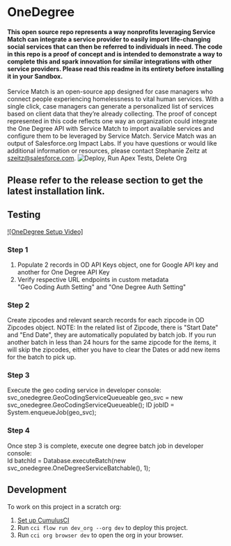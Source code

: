 # OneDegree
#### This open source repo represents a way nonprofits leveraging Service Match can integrate a service provider to easily import life-changing social services that can then be referred to individuals in need. The code in this repo is a proof of concept and is intended to demonstrate a way to complete this and spark innovation for similar integrations with other service providers. Please read this readme in its entirety before installing it in your Sandbox.
Service Match is an open-source app designed for case managers who connect people experiencing homelessness to vital human services. With a single click, case managers can generate a personalized list of services based on client data that they’re already collecting. The proof of concept represented in this code reflects one way an organization could integrate the One Degree API with Service Match to import available services and configure them to be leveraged by Service Match.
Service Match was an output of Salesforce.org Impact Labs. If you have questions or would like additional information or resources, please contact Stephanie Zeitz at szeitz@salesforce.com.
![Deploy, Run Apex Tests, Delete Org](https://github.com/Salesforce-org-Impact-Labs/OneDegree/workflows/Deploy,%20Run%20Apex%20Tests,%20Delete%20Org/badge.svg)

## Please refer to the release section to get the latest installation link.


## Testing
[![OneDegree Setup Video]](https://drive.google.com/file/d/1iCykc20FrrTjNRaOKnbIR5RMge4TlBSK/view?usp=sharing)
### Step 1
  1. Populate 2 records in OD API Keys object, one for Google API key and another for One Degree API Key
  2. Verify respective URL endpoints in custom metadata<br/> "Geo Coding Auth Setting" and "One Degree Auth Setting"
### Step 2
  Create zipcodes and relevant search records for each zipcode in OD Zipcodes object.
  NOTE: In the related list of Zipcode, there is "Start Date" and "End Date", they are automatically populated by batch job. If you run another batch in less than 24 hours for the same zipcode for the items, it will skip the zipcodes, either you have to clear the Dates or add new items for the batch to pick up.
### Step 3
  Execute the geo coding service in developer console:<br/>
    svc_onedegree.GeoCodingServiceQueueable geo_svc = new svc_onedegree.GeoCodingServiceQueueable();
    ID jobID = System.enqueueJob(geo_svc);
### Step 4
  Once step 3 is complete, execute one degree batch job in developer console:<br/>
    Id batchId = Database.executeBatch(new svc_onedegree.OneDegreeServiceBatchable(), 1);

## Development

To work on this project in a scratch org:

1. [Set up CumulusCI](https://cumulusci.readthedocs.io/en/latest/tutorial.html)
2. Run `cci flow run dev_org --org dev` to deploy this project.
3. Run `cci org browser dev` to open the org in your browser.
